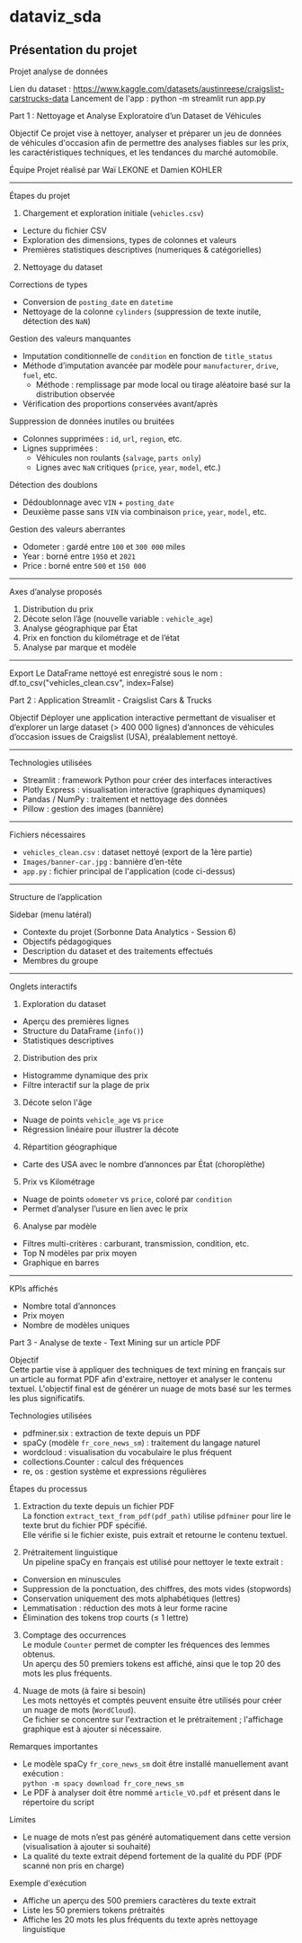 # dataviz_sda

## Présentation du projet
Projet analyse de données

Lien du dataset :  https://www.kaggle.com/datasets/austinreese/craigslist-carstrucks-data
Lancement de l'app : python -m streamlit run app.py

Part 1 : Nettoyage et Analyse Exploratoire d’un Dataset de Véhicules

Objectif
Ce projet vise à nettoyer, analyser et préparer un jeu de données de véhicules d'occasion afin de permettre des analyses fiables sur les prix, les caractéristiques techniques, et les tendances du marché automobile.

Équipe
Projet réalisé par Waï LEKONE et Damien KOHLER

---

Étapes du projet

1. Chargement et exploration initiale (`vehicles.csv`)
- Lecture du fichier CSV
- Exploration des dimensions, types de colonnes et valeurs
- Premières statistiques descriptives (numeriques & catégorielles)

2. Nettoyage du dataset

Corrections de types
- Conversion de `posting_date` en `datetime`
- Nettoyage de la colonne `cylinders` (suppression de texte inutile, détection des `NaN`)

Gestion des valeurs manquantes
- Imputation conditionnelle de `condition` en fonction de `title_status`
- Méthode d’imputation avancée par modèle pour `manufacturer`, `drive`, `fuel`, etc.
  - Méthode : remplissage par mode local ou tirage aléatoire basé sur la distribution observée
- Vérification des proportions conservées avant/après

Suppression de données inutiles ou bruitées
- Colonnes supprimées : `id`, `url`, `region`, etc.
- Lignes supprimées :
  - Véhicules non roulants (`salvage`, `parts only`)
  - Lignes avec `NaN` critiques (`price`, `year`, `model`, etc.)

Détection des doublons
- Dédoublonnage avec `VIN` + `posting_date`
- Deuxième passe sans `VIN` via combinaison `price`, `year`, `model`, etc.

Gestion des valeurs aberrantes
- Odometer : gardé entre `100` et `300 000` miles
- Year : borné entre `1950` et `2021`
- Price : borné entre `500` et `150 000`

---
Axes d’analyse proposés
1. Distribution du prix
2. Décote selon l’âge (nouvelle variable : `vehicle_age`)
3. Analyse géographique par État
4. Prix en fonction du kilométrage et de l’état
5. Analyse par marque et modèle
---
Export
Le DataFrame nettoyé est enregistré sous le nom :  
df.to_csv("vehicles_clean.csv", index=False)


Part 2 : Application Streamlit - Craigslist Cars & Trucks

Objectif
Déployer une application interactive permettant de visualiser et d’explorer un large dataset (> 400 000 lignes) d’annonces de véhicules d’occasion issues de Craigslist (USA), préalablement nettoyé.

---

Technologies utilisées
- Streamlit : framework Python pour créer des interfaces interactives
- Plotly Express : visualisation interactive (graphiques dynamiques)
- Pandas / NumPy : traitement et nettoyage des données
- Pillow : gestion des images (bannière)

---

Fichiers nécessaires
- `vehicles_clean.csv` : dataset nettoyé (export de la 1ère partie)
- `Images/banner-car.jpg` : bannière d’en-tête
- `app.py` : fichier principal de l'application (code ci-dessus)

---

Structure de l’application

Sidebar (menu latéral)
- Contexte du projet (Sorbonne Data Analytics - Session 6)
- Objectifs pédagogiques
- Description du dataset et des traitements effectués
- Membres du groupe

---

Onglets interactifs

1. Exploration du dataset
- Aperçu des premières lignes
- Structure du DataFrame (`info()`)
- Statistiques descriptives

2. Distribution des prix
- Histogramme dynamique des prix
- Filtre interactif sur la plage de prix

3. Décote selon l'âge
- Nuage de points `vehicle_age` vs `price`
- Régression linéaire pour illustrer la décote

4. Répartition géographique
- Carte des USA avec le nombre d’annonces par État (choroplèthe)

5. Prix vs Kilométrage
- Nuage de points `odometer` vs `price`, coloré par `condition`
- Permet d’analyser l’usure en lien avec le prix

6. Analyse par modèle
- Filtres multi-critères : carburant, transmission, condition, etc.
- Top N modèles par prix moyen
- Graphique en barres

---

KPIs affichés
- Nombre total d’annonces
- Prix moyen
- Nombre de modèles uniques

Part 3 - Analyse de texte - Text Mining sur un article PDF

Objectif  
Cette partie vise à appliquer des techniques de text mining en français sur un article au format PDF afin d'extraire, nettoyer et analyser le contenu textuel. L'objectif final est de générer un nuage de mots basé sur les termes les plus significatifs.

Technologies utilisées  
- pdfminer.six : extraction de texte depuis un PDF  
- spaCy (modèle `fr_core_news_sm`) : traitement du langage naturel  
- wordcloud : visualisation du vocabulaire le plus fréquent  
- collections.Counter : calcul des fréquences  
- re, os : gestion système et expressions régulières

Étapes du processus

1. Extraction du texte depuis un fichier PDF  
La fonction `extract_text_from_pdf(pdf_path)` utilise `pdfminer` pour lire le texte brut du fichier PDF spécifié.  
Elle vérifie si le fichier existe, puis extrait et retourne le contenu textuel.  

2. Prétraitement linguistique  
Un pipeline spaCy en français est utilisé pour nettoyer le texte extrait :  
- Conversion en minuscules  
- Suppression de la ponctuation, des chiffres, des mots vides (stopwords)  
- Conservation uniquement des mots alphabétiques (lettres)  
- Lemmatisation : réduction des mots à leur forme racine  
- Élimination des tokens trop courts (≤ 1 lettre)

3. Comptage des occurrences  
Le module `Counter` permet de compter les fréquences des lemmes obtenus.  
Un aperçu des 50 premiers tokens est affiché, ainsi que le top 20 des mots les plus fréquents.  

4. Nuage de mots (à faire si besoin)  
Les mots nettoyés et comptés peuvent ensuite être utilisés pour créer un nuage de mots (`WordCloud`).  
Ce fichier se concentre sur l'extraction et le prétraitement ; l'affichage graphique est à ajouter si nécessaire.

Remarques importantes  
- Le modèle spaCy `fr_core_news_sm` doit être installé manuellement avant exécution :  
  `python -m spacy download fr_core_news_sm`  
- Le PDF à analyser doit être nommé `article_VO.pdf` et présent dans le répertoire du script

Limites  
- Le nuage de mots n’est pas généré automatiquement dans cette version (visualisation à ajouter si souhaité)  
- La qualité du texte extrait dépend fortement de la qualité du PDF (PDF scanné non pris en charge)

Exemple d'exécution  
- Affiche un aperçu des 500 premiers caractères du texte extrait  
- Liste les 50 premiers tokens prétraités  
- Affiche les 20 mots les plus fréquents du texte après nettoyage linguistique